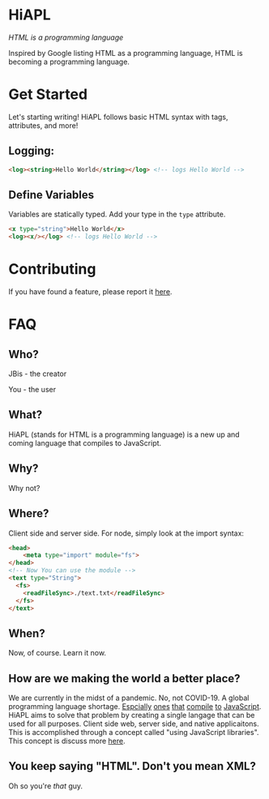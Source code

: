 # HiAPL
*HTML is a programming language*

Inspired by Google listing HTML as a programming language, HTML is becoming a programming language.

# Get Started

Let's starting writing! HiAPL follows basic HTML syntax with tags, attributes, and more!

## Logging:
```html
<log><string>Hello World</string></log> <!-- logs Hello World -->
```

## Define Variables
Variables are statically typed. Add your type in the `type` attribute.

```html
<x type="string">Hello World</x>
<log><x/></log> <!-- logs Hello World -->
```

# Contributing

If you have found a feature, please report it [here](https://github.com/jbis9051/HiAPL/issues).

# FAQ

## Who?

JBis - the creator

You - the user

## What?

HiAPL (stands for HTML is a programming language) is a new up and coming language that compiles to JavaScript.

## Why?

Why not?

## Where?

Client side and server side. For node, simply look at the import syntax:

```html
<head>
    <meta type="import" module="fs">
</head>
<!-- Now You can use the module -->
<text type="String">
  <fs>
    <readFileSync>./text.txt</readFileSync>
  </fs>
</text>
```

## When?

Now, of course. Learn it now.

## How are we making the world a better place?

We are currently in the midst of a pandemic. No, not COVID-19. A global programming language shortage. [Espcially](https://www.typescriptlang.org/) [ones](https://coffeescript.org/) [that](https://www.purescript.org/) [compile](https://clojurescript.org/)  [to](https://www.scala-js.org/) [JavaScript](http://vanilla-js.com/). HiAPL aims to solve that problem by creating a single langage that can be used for all purposes. Client side web, server side, and native applicaitons. This is accomplished through a concept called "using JavaScript libraries". This concept is discuss more [here](https://www.npmjs.com/).

## You keep saying "HTML". Don't you mean XML?

Oh so you're *that* guy.
